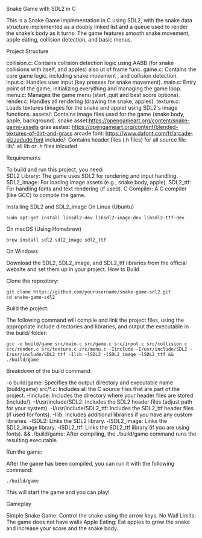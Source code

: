 Snake Game with SDL2 in C

This is a Snake Game implementation in C using SDL2, with the snake data structure
implemented as a doubly linked list and a queue used to render the snake’s body as it turns. The
game features smooth snake movement, apple eating, collision detection, and basic menus.


Project Structure

collision.c: Contains collision detection logic using AABB (for snake collisions with itself, and apples) also ut of frame func.
game.c: Contains the core game logic, including snake movement , and collision detection.
input.c: Handles user input (key presses for snake movement).
main.c: Entry point of the game, initializing everything and managing the game loop.
menu.c: Manages the game menu (start ,quit and best score options).
render.c: Handles all rendering (drawing the snake, apples).
texture.c: Loads textures (images for the snake and apple) using SDL2's image functions.
assets/: Contains image files used for the game (snake body, apple, background). 
snake asset:https://opengameart.org/content/snake-game-assets
gras asstes: https://opengameart.org/content/blended-textures-of-dirt-and-grass
arcade font: https://www.dafont.com/fr/arcade-pizzadude.font
include/: Contains header files (.h files) for all source file
lib/: all lib or .h files inlcuded


  

Requirements
    
To build and run this project, you need:  
SDL2 Library: The game uses SDL2 for rendering and input handling.
SDL2_image: For loading image assets (e.g., snake body, apple).
SDL2_ttf: For handling fonts and text rendering (if used).
C Compiler: A C compiler (like GCC) to compile the game.

Installing SDL2 and SDL2_image
On Linux (Ubuntu)

    sudo apt-get install libsdl2-dev libsdl2-image-dev libsdl2-ttf-dev

On macOS (Using Homebrew)

    brew install sdl2 sdl2_image sdl2_ttf

On Windows

Download the SDL2, SDL2_image, and SDL2_ttf libraries from the official website and set them up in your project.
How to Build

Clone the repository:

    git clone https://github.com/yourusername/snake-game-sdl2.git
    cd snake-game-sdl2

Build the project:

The following command will compile and link the project files, using the appropriate include directories and libraries, and output the executable in the build/ folder:

    gcc -o build/game src/main.c src/game.c src/input.c src/collision.c src/render.c src/texture.c src/menu.c -Iinclude -I/usr/include/SDL2 -I/usr/include/SDL2_ttf -Ilib -lSDL2 -lSDL2_image -lSDL2_ttf && ./build/game

Breakdown of the build command:

-o build/game: Specifies the output directory and executable name (build/game)
src/*.c: Includes all the C source files that are part of the project.
-Iinclude: Includes the directory where your header files are stored (include/).
-I/usr/include/SDL2: Includes the SDL2 header files (adjust path for your system).
-I/usr/include/SDL2_ttf: Includes the SDL2_ttf header files (if used for fonts).
-Ilib: Includes additional libraries if you have any custom libraries.
-lSDL2: Links the SDL2 library.
-lSDL2_image: Links the SDL2_image library.
-lSDL2_ttf: Links the SDL2_ttf library (if you are using fonts).
&& ./build/game: After compiling, the ./build/game command runs the resulting executable.

Run the game:

After the game has been compiled, you can run it with the following command:

    ./build/game

  This will start the game and you can play!

Gameplay

Simple Snake Game: Control the snake using the arrow keys.
No Wall Limits: The game does not have walls
Apple Eating: Eat apples to grow the snake and increase your score and the snake body.

